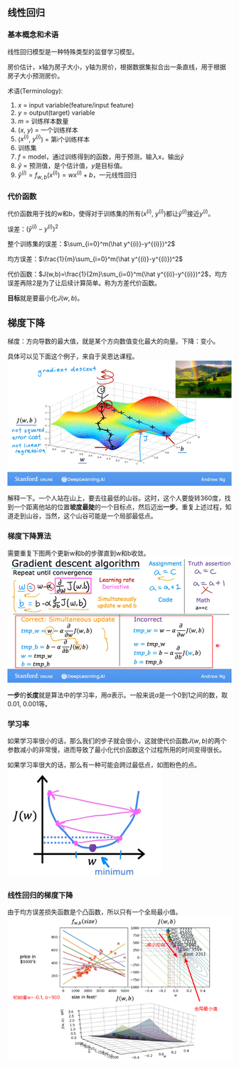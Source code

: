 ## 线性回归
### 基本概念和术语
线性回归模型是一种特殊类型的监督学习模型。

房价估计，x轴为房子大小，y轴为房价，根据数据集拟合出一条直线，用于根据房子大小预测房价。

术语(Terminology):
1. $x$ = input variable(feature/input feature)
2. $y$ = output(target) variable
3. $m$ = 训练样本数量
4. ($x$, $y$) = 一个训练样本
5. ($x^{(i)}$, $y^{(i)}$) = 第i个训练样本
6. 训练集
7. $f$ = model，通过训练得到的函数，用于预测，输入x，输出$\hat y$
8. $\hat y$ = 预测值，是个估计值，$y$是目标值。
9. $\hat y^{(i)}=f_{w,b}(x^{(i)})=wx^{(i)}+b$，一元线性回归

### 代价函数
代价函数用于找的w和b，使得对于训练集的所有($x^{(i)}$, $y^{(i)}$)都让$\hat y^{(i)}$接近$y^{(i)}$。

误差：$(\hat y^{(i)}-y^{(i)})^2$

整个训练集的误差：$\sum_{i=0}^m(\hat y^{(i)}-y^{(i)})^2$

均方误差：$\frac{1}{m}\sum_{i=0}^m(\hat y^{(i)}-y^{(i)})^2$

代价函数：$J(w,b)=\frac{1}{2m}\sum_{i=0}^m(\hat y^{(i)}-y^{(i)})^2$，均方误差再除2是为了让后续计算简单。称为方差代价函数。

**目标**就是要最小化$J(w,b)$。

## 梯度下降
梯度：方向导数的最大值，就是某个方向数值变化最大的向量。下降：变小。

具体可以见下面这个例子，来自于吴恩达课程。
![picture 1](assets/images/1682499401521.png)

解释一下。一个人站在山上，要去往最低的山谷。这时，这个人要旋转360度，找到一个距离他站的位置**坡度最陡**的一个目标点，然后迈出**一步**。重复上述过程，知道走到山谷，当然，这个山谷可能是一个局部最低点。

### 梯度下降算法
需要重复下图两个更新w和b的步骤直到w和b收敛。
![picture 3](assets/images/1682500492211.png)  

**一步**的**长度**就是算法中的学习率，用$α$表示。一般来说$α$是一个0到1之间的数，取0.01, 0.001等。

### 学习率
如果学习率很小的话，那么我们的步子就会很小，这就使代价函数$J(w,b)$的两个参数减小的非常慢，进而导致了最小化代价函数这个过程所用的时间变得很长。

如果学习率很大的话，那么有一种可能会跨过最低点，如图粉色的点。
![picture 4](assets/images/1682501413339.png)  

### 线性回归的梯度下降
由于均方误差损失函数是个凸函数，所以只有一个全局最小值。
![picture 8](assets/images/1682506956296.png)  

